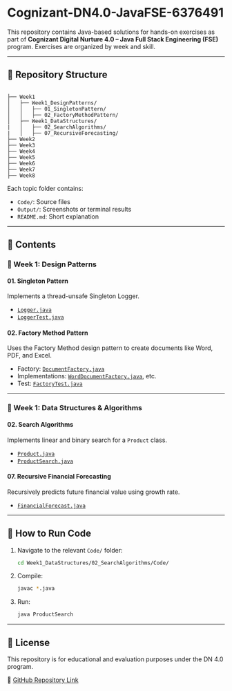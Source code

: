 # Cognizant-DN4.0-JavaFSE-6376491

This repository contains Java-based solutions for hands-on exercises as part of **Cognizant Digital Nurture 4.0 – Java Full Stack Engineering (FSE)** program. Exercises are organized by week and skill.

---

## 📁 Repository Structure

```

├── Week1
│   ├── Week1_DesignPatterns/
│   │   ├── 01_SingletonPattern/
│   │   ├── 02_FactoryMethodPattern/
│   ├── Week1_DataStructures/
|   │   ├── 02_SearchAlgorithms/
|   │   ├── 07_RecursiveForecasting/
├── Week2
├── Week3
├── Week4
├── Week5
├── Week6
├── Week7
├── Week8

````

Each topic folder contains:
- `Code/`: Source files
- `Output/`: Screenshots or terminal results
- `README.md`: Short explanation 

---

## 🧠 Contents

### 🔷 Week 1: Design Patterns

#### 01. Singleton Pattern
Implements a thread-unsafe Singleton Logger.
- [`Logger.java`](Week1_DesignPatterns/01_SingletonPattern/Code/SingletonPatternExample/Logger.java)
- [`LoggerTest.java`](Week1_DesignPatterns/01_SingletonPattern/Code/SingletonPatternExample/LoggerTest.java)

#### 02. Factory Method Pattern
Uses the Factory Method design pattern to create documents like Word, PDF, and Excel.
- Factory: [`DocumentFactory.java`](Week1_DesignPatterns/02_FactoryMethodPattern/Code/factory/DocumentFactory.java)
- Implementations: [`WordDocumentFactory.java`](Week1_DesignPatterns/02_FactoryMethodPattern/Code/factory/WordDocumentFactory.java), etc.
- Test: [`FactoryTest.java`](Week1_DesignPatterns/02_FactoryMethodPattern/Code/FactoryTest.java)

---

### 🔶 Week 1: Data Structures & Algorithms

#### 02. Search Algorithms
Implements linear and binary search for a `Product` class.
- [`Product.java`](Week1_DataStructures/02_SearchAlgorithms/Code/Product.java)
- [`ProductSearch.java`](Week1_DataStructures/02_SearchAlgorithms/Code/ProductSearch.java)

#### 07. Recursive Financial Forecasting
Recursively predicts future financial value using growth rate.
- [`FinancialForecast.java`](Week1_DataStructures/07_RecursiveForecasting/Code/FinancialForecast.java)

---

## 🚀 How to Run Code

1. Navigate to the relevant `Code/` folder:
   ```bash
   cd Week1_DataStructures/02_SearchAlgorithms/Code/
   ```

2. Compile:

   ```bash
   javac *.java
   ```
3. Run:

   ```bash
   java ProductSearch
   ```

---

## 📜 License

This repository is for educational and evaluation purposes under the DN 4.0 program.

🔗 [GitHub Repository Link](https://github.com/Ayush-Malviya/Cognizant-DN4.0-JavaFSE-6376491)

```
